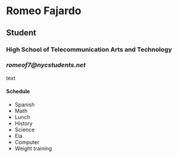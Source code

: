 # **Romeo Fajardo**
## Student

### High School of Telecommunication Arts and Technology

### _romeof7@nycstudents.net_

text

#### Schedule
* Spanish
* Math
* Lunch
* History
* Science
* Ela
* Computer
* Weight training
